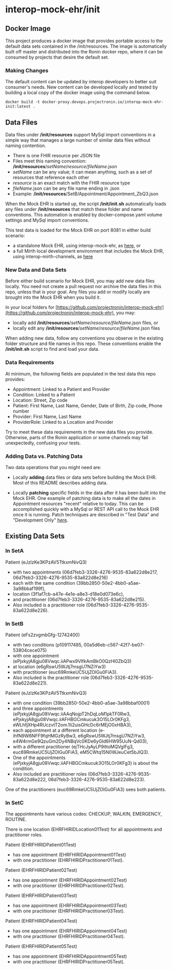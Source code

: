# interop-mock-ehr/init

## Docker Image

This project produces a docker image that provides portable access to the default data sets contained in the
/init/resources. The image is automatically built off master and distributed into the Ronin docker repo, where it can be
consumed by projects that desire the default set.

### Making Changes

The default content can be updated by interop developers to better suit consumer's needs. New content can be developed
locally and tested by building a local copy of the docker image using the command below.

`docker build -t docker-proxy.devops.projectronin.io/interop-mock-ehr-init:latest .`

## Data Files

Data files under __/init/resources__ support MySql import conventions in a simple way
that manages a large number of similar data files without naming contention.

- There is one FHIR resource per JSON file
- Files meet this naming convention: __/init/resources__/*setName*/*resource*/*fileName*.json
- *setName* can be any value; it can mean anything, such as a set of resources that reference each other
- *resource* is an exact match with the FHIR resource type
- *fileName*.json can be any file name ending in .json
- Example: __/init/resources__/SetB/Appointment/Appointment_ZbQ3.json

When the Mock EHR is started up, the script __/init/init.sh__
automatically loads any files under __/init/resources__
that match these folder and name conventions.
This automation is enabled by docker-compose.yaml volume settings
and MySql import conventions.

This test data is loaded for the Mock EHR on port 8081 in either build scenario:
* a standalone Mock EHR, using interop-mock-ehr, as [here](https://github.com/projectronin/interop-mock-ehr), or
* a full Mirth local development environment that includes the Mock EHR, using interop-mirth-channels, as [here](https://github.com/projectronin/interop-mirth-channels)

### New Data and Data Sets

Before either build scenario for Mock EHR, you may add new data files locally.
You need not create a pull request nor archive the data files in this repo, unless that is your goal.
Any files you add or modify locally are brought into the Mock EHR when you build it.

In your local folders for 
[https://github.com/projectronin/interop-mock-ehr](https://github.com/projectronin/interop-mock-ehr), you may:
* locally add __/init/resources__/*setName*/*resource*/*fileName*.json files, or
* locally edit any __/init/resources__/*setName*/*resource*/*fileName*.json files

When adding new data, follow any conventions you observe in the existing folder structure and file names in this repo.
These conventions enable the __/init/init.sh__ script to find and load your data.

### Data Requirements 

At minimum, the following fields are populated in the test data this repo provides:

- Appointment: Linked to a Patient and Provider
- Condition: Linked to a Patient
- Location: Street, Zip code
- Patient: First Name, Last Name, Gender, Date of Birth, Zip code, Phone number
- Provider: First Name, Last Name
- ProviderRole: Linked to a Location and Provider

Try to meet these data requirements in the new data files you provide.
Otherwise, parts of the Ronin application or some channels may fail unexpectedly, confusing your tests.

### Adding Data vs. Patching Data

Two data operations that you might need are:

* Locally __adding__ data files or data sets before building the Mock EHR. 
  Most of this README describes adding data.


* Locally __patching__ specific fields in the data after it has been built into the Mock EHR.
  One example of patching data is to make all the dates in Appointment resources "recent" relative to today.
  This can be accomplished quickly with a MySql or REST API call to the Mock EHR once it is running.
  Patch techniques are described in "Test Data" and "Development Only" [here](https://github.com/projectronin/interop-mirth-channels).

## Existing Data Sets

### In SetA

Patient (eJzlzKe3KPzAV5TtkxmNivQ3)

- with two appointments (06d7feb3-3326-4276-9535-83a622d8e217, 06d7feb3-3326-4276-9535-83a622d8e216)
- each with the same condition (39bb2850-50e2-4bb0-a5ae-3a98bbaf199f),
- location (3f1af7cb-a47e-4e1e-a8e3-d18e0d073e6c),
- and practitioner (06d7feb3-3326-4276-9535-83a622d8e215).
- Also included is a practitioner role (06d7feb3-3326-4276-9535-83a622d8e226).

### In SetB

Patient (eFs2zvgmbGfg-12742400)

- with two conditions (p109117485, 00a5d6eb-c567-42f7-be07-53804cece075)
- with one appointment (ePjxkyjA8gju08Vwqc.iiAPwx9VIfkAmBkO0QzHl0ZbQ3)
- at location (e6gRswU5WJtj7msgU7NZiYw3)
- with practitioner (euc69RmkeUC5UjZOIGu0FiA3).
- Also included is the practitioner role (06d7feb3-3326-4276-9535-83a622d8e221).

Patient (eJzlzKe3KPzAV5TtkxmNivQ3)

- with one condition (39bb2850-50e2-4bb0-a5ae-3a98bbaf0001)
- and three appointments (ePjxkyjA8gju08Vwqc.iiAAqNojpT2hDqLoM1pkTF0Rw3, ePjxkyjA8gju08Vwqc.iiAFHBGCmkucuk3O15LOr0KFg3,
  eWLhfjXHp4RUczvtT2om.1Ii2uisGHcDc6rMEjO0xHBA3),
- each appointment at a different location (e-ihfN9W6NFF9fqHMGzRyBw3, e6gRswU5WJtj7msgU7NZiYw3,
  e4W4rmGe9QzuGm2Dy4NBqVc0KDe6yGld6HW95UuN-Qd03),
- with a different practitioner (ejTHcJyAyLP9ittoMQVgIFg3, euc69RmkeUC5UjZOIGu0FiA3, eM5CWtq15N0WJeuCet5bJlQ3).
- One of the appointments (ePjxkyjA8gju08Vwqc.iiAFHBGCmkucuk3O15LOr0KFg3) is about the condition.
- Also included are practitioner roles (06d7feb3-3326-4276-9535-83a622d8e222, 06d7feb3-3326-4276-9535-83a622d8e223).

One of the practitioners (euc69RmkeUC5UjZOIGu0FiA3) sees both patients.

### In SetC

The appointments have various codes: CHECKUP, WALKIN, EMERGENCY, ROUTINE.

There is one location (EHRFHIRIDLocation01Test) for all appointments and practitioner roles.

Patient (EHRFHIRIDPatient01Test)

- has one appointment (EHRFHIRIDAppointment01Test)
- with one practitioner (EHRFHIRIDPractitioner01Test).

Patient (EHRFHIRIDPatient02Test)

- has one appointment (EHRFHIRIDAppointment02Test)
- with one practitioner (EHRFHIRIDPractitioner02Test).

Patient (EHRFHIRIDPatient03Test)

- has one appointment (EHRFHIRIDAppointment03Test)
- with one practitioner (EHRFHIRIDPractitioner03Test).

Patient (EHRFHIRIDPatient04Test)

- has one appointment (EHRFHIRIDAppointment04Test)
- with one practitioner (EHRFHIRIDPractitioner04Test).

Patient (EHRFHIRIDPatient05Test)

- has one appointment (EHRFHIRIDAppointment05Test)
- with one practitioner (EHRFHIRIDPractitioner05Test).

